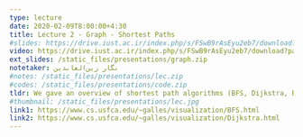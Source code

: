 ```yaml
---
type: lecture
date: 2020-02-09T8:00:00+4:30
title: Lecture 2 - Graph - Shortest Paths
#slides: https://drive.iust.ac.ir/index.php/s/FSwB9rAsEyu2eb7/download?path=%2FSlides&files=S1.pdf
video: https://drive.iust.ac.ir/index.php/s/FSwB9rAsEyu2eb7/download?path=%2FVideos&files=S2.mp4
ext_slides: /static_files/presentations/graph.zip
notetaker: نگار زین‌العابدین
#notes: /static_files/presentations/lec.zip
#codes: /static_files/presentations/code.zip
tldr: We gave an overview of shortest path algorithms (BFS, Dijkstra, BiDirectional Dijkstra, A*). Then we explained the details of the BFS algorithms.
#thumbnail: /static_files/presentations/lec.jpg
link1: https://www.cs.usfca.edu/~galles/visualization/BFS.html
link2: https://www.cs.usfca.edu/~galles/visualization/Dijkstra.html
---
```

